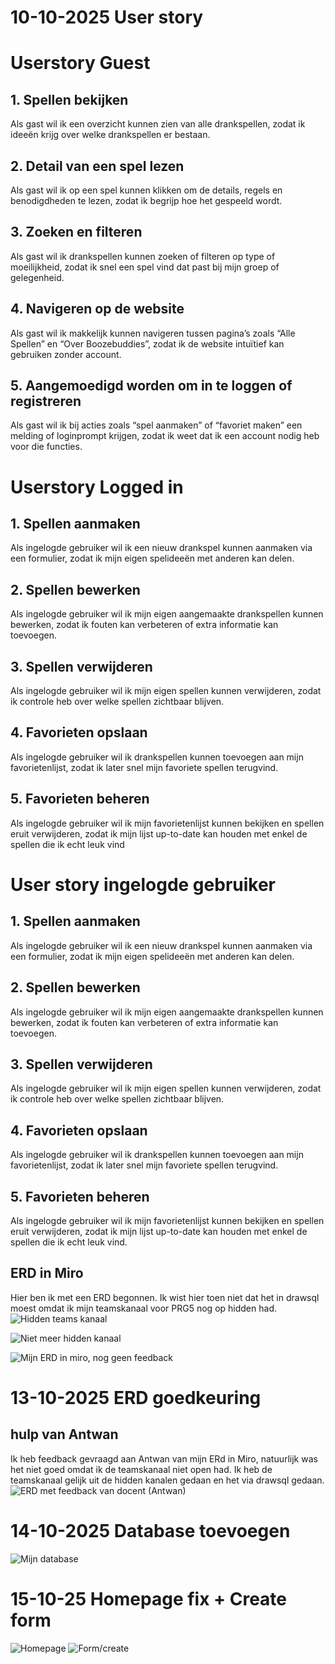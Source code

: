 # 10-10-2025 User story
# Userstory Guest
## 1. Spellen bekijken
Als gast wil ik een overzicht kunnen zien van alle drankspellen,
zodat ik ideeën krijg over welke drankspellen er bestaan.

## 2. Detail van een spel lezen
Als gast wil ik op een spel kunnen klikken om de details, regels en benodigdheden te lezen,
zodat ik begrijp hoe het gespeeld wordt.

## 3. Zoeken en filteren
Als gast wil ik drankspellen kunnen zoeken of filteren op type of moeilijkheid,
zodat ik snel een spel vind dat past bij mijn groep of gelegenheid.

## 4. Navigeren op de website
Als gast wil ik makkelijk kunnen navigeren tussen pagina’s zoals “Alle Spellen” en “Over Boozebuddies”,
zodat ik de website intuïtief kan gebruiken zonder account.

## 5. Aangemoedigd worden om in te loggen of registreren
Als gast wil ik bij acties zoals “spel aanmaken” of “favoriet maken” een melding of loginprompt krijgen,
zodat ik weet dat ik een account nodig heb voor die functies.

# Userstory Logged in
## 1. Spellen aanmaken
Als ingelogde gebruiker wil ik een nieuw drankspel kunnen aanmaken via een formulier,
zodat ik mijn eigen spelideeën met anderen kan delen.

## 2. Spellen bewerken
Als ingelogde gebruiker wil ik mijn eigen aangemaakte drankspellen kunnen bewerken,
zodat ik fouten kan verbeteren of extra informatie kan toevoegen.

## 3. Spellen verwijderen
Als ingelogde gebruiker wil ik mijn eigen spellen kunnen verwijderen,
zodat ik controle heb over welke spellen zichtbaar blijven.

## 4. Favorieten opslaan
Als ingelogde gebruiker wil ik drankspellen kunnen toevoegen aan mijn favorietenlijst,
zodat ik later snel mijn favoriete spellen terugvind.

## 5. Favorieten beheren
Als ingelogde gebruiker wil ik mijn favorietenlijst kunnen bekijken en spellen eruit verwijderen,
zodat ik mijn lijst up-to-date kan houden met enkel de spellen die ik echt leuk vind

# User story ingelogde gebruiker
## 1. Spellen aanmaken
Als ingelogde gebruiker wil ik een nieuw drankspel kunnen aanmaken via een formulier,
zodat ik mijn eigen spelideeën met anderen kan delen.

## 2. Spellen bewerken
Als ingelogde gebruiker wil ik mijn eigen aangemaakte drankspellen kunnen bewerken,
zodat ik fouten kan verbeteren of extra informatie kan toevoegen.

## 3. Spellen verwijderen
Als ingelogde gebruiker wil ik mijn eigen spellen kunnen verwijderen,
zodat ik controle heb over welke spellen zichtbaar blijven.

## 4. Favorieten opslaan
Als ingelogde gebruiker wil ik drankspellen kunnen toevoegen aan mijn favorietenlijst,
zodat ik later snel mijn favoriete spellen terugvind.

## 5. Favorieten beheren
Als ingelogde gebruiker wil ik mijn favorietenlijst kunnen bekijken en spellen eruit verwijderen,
zodat ik mijn lijst up-to-date kan houden met enkel de spellen die ik echt leuk vind.

## ERD in Miro
Hier ben ik met een ERD begonnen. Ik wist hier toen niet dat het in drawsql moest omdat ik mijn teamskanaal voor PRG5 nog op hidden had.
![Hidden teams kanaal](image/teams1.png)

![Niet meer hidden kanaal](image/teams2.png)

![Mijn ERD in miro, nog geen feedback](image/miro-erd.png)

# 13-10-2025 ERD goedkeuring
## hulp van Antwan
Ik heb feedback gevraagd aan Antwan van mijn ERd in Miro, natuurlijk was het niet goed omdat ik de teamskanaal niet open had. Ik heb de teamskanaal gelijk uit de hidden kanalen gedaan en het via drawsql gedaan.
![ERD met feedback van docent (Antwan)](image/goedgekeurde-erd.png)

# 14-10-2025 Database toevoegen

![Mijn database](image/database.png)

# 15-10-25 Homepage fix + Create form

![Homepage](image/homepage.png)
![Form/create](image/form.png)



















